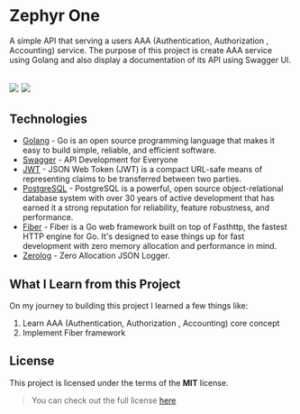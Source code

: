 # Zephyr One
A simple API that serving a users AAA (Authentication, Authorization , Accounting) service. The purpose of this project is create AAA service using Golang and also display a documentation of its API using Swagger UI. 

![](https://img.shields.io/badge/Version-1.0.0-informational?style=flat&logo=<LOGO_NAME>&logoColor=white&color=2bbc8a)
![](https://img.shields.io/badge/Build-Sucess-informational?style=flat&logo=<LOGO_NAME>&logoColor=white&color=2bbc8a)
---

## Technologies
* [Golang](https://golang.org/) - Go is an open source programming language that makes it easy to build simple, reliable, and efficient software.
* [Swagger](https://swagger.io/) - API Development
for Everyone
* [JWT](https://jwt.io/) - JSON Web Token (JWT) is a compact URL-safe means of representing claims to be transferred between two parties. 
* [PostgreSQL](https://www.postgresql.org/) - PostgreSQL is a powerful, open source object-relational database system with over 30 years of active development that has earned it a strong reputation for reliability, feature robustness, and performance.
* [Fiber](https://gofiber.io/) - Fiber is a Go web framework built on top of Fasthttp, the fastest HTTP engine for Go. It's designed to ease things up for fast development with zero memory allocation and performance in mind.
* [Zerolog](https://zerolog.io/) - Zero Allocation JSON Logger.

## What I Learn from this Project 
On my journey to building this project I learned a few things like:

1. Learn AAA (Authentication, Authorization , Accounting) core concept
2. Implement Fiber framework

## License
This project is licensed under the terms of the **MIT** license.
>You can check out the full license [here](https://github.com/rasatmaja/zephyr-one/blob/main/LICENSE)   